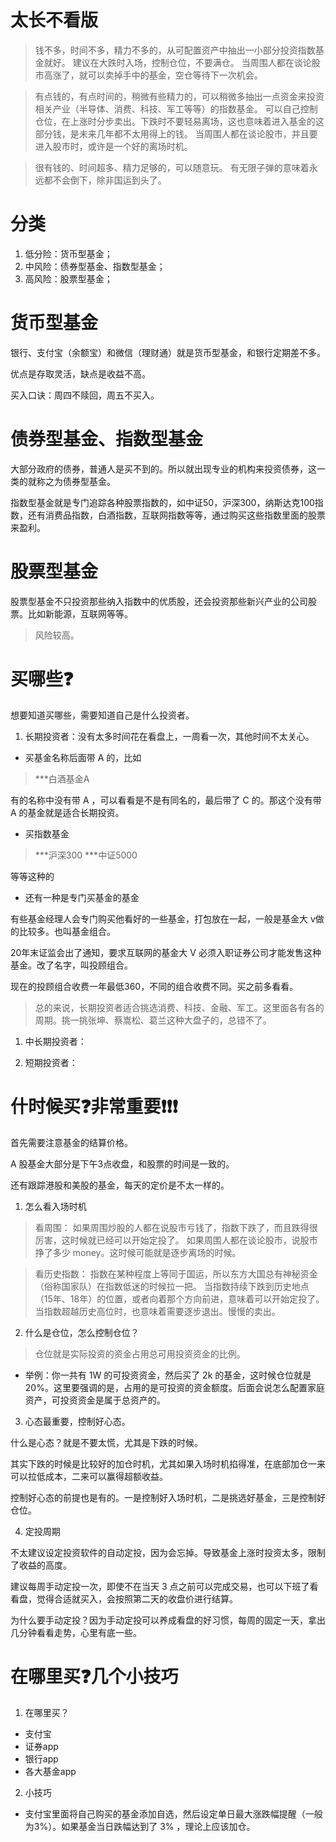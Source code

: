 <!--
 * @Author: WilliamQin
 * @Date: 2022-03-21 21:54:44
 * @LastEditors: WilliamQin
 * @LastEditTime: 2022-04-04 23:24:02
 * @Description: 基金
 * @FilePath: \financialManagement\基金-Fund.md
 * Saying：AMD yes!
-->

# 太长不看版
> 钱不多，时间不多，精力不多的，从可配置资产中抽出一小部分投资指数基金就好。
> 建议在大跌时入场，控制仓位，不要满仓。
> 当周围人都在谈论股市高涨了，就可以卖掉手中的基金，空仓等待下一次机会。


> 有点钱的，有点时间的，稍微有些精力的，可以稍微多抽出一点资金来投资相关产业（半导体、消费、科技、军工等等）的指数基金。
> 可以自己控制仓位，在上涨时分步卖出。下跌时不要轻易离场，这也意味着进入基金的这部分钱，是未来几年都不太用得上的钱。
> 当周围人都在谈论股市，并且要进入股市时，或许是一个好的离场时机。


> 很有钱的、时间超多、精力足够的，可以随意玩。
> 有无限子弹的意味着永远都不会倒下，除非国运到头了。


# 分类
1. 低分险：货币型基金；
2. 中风险：债券型基金、指数型基金；
3. 高风险：股票型基金；

# 货币型基金
银行、支付宝（余额宝）和微信（理财通）就是货币型基金，和银行定期差不多。

优点是存取灵活，缺点是收益不高。

买入口诀：周四不赎回，周五不买入。


# 债券型基金、指数型基金
大部分政府的债券，普通人是买不到的。所以就出现专业的机构来投资债券，这一类的就称之为债券型基金。

指数型基金就是专门追踪各种股票指数的，如中证50，沪深300，纳斯达克100指数，还有消费品指数，白酒指数，互联网指数等等，通过购买这些指数里面的股票来盈利。

# 股票型基金
股票型基金不只投资那些纳入指数中的优质股，还会投资那些新兴产业的公司股票。比如新能源，互联网等等。

> 风险较高。

# 买哪些❓
想要知道买哪些，需要知道自己是什么投资者。

1. 长期投资者：没有太多时间花在看盘上，一周看一次，其他时间不太关心。
- 买基金名称后面带 A 的，比如

> ***白酒基金A

有的名称中没有带 A ，可以看看是不是有同名的，最后带了 C 的。那这个没有带 A 的基金就是适合长期投资。

- 买指数基金

> ***沪深300
> ***中证5000 

等等这种的

   - 还有一种是专门买基金的基金

有些基金经理人会专门购买他看好的一些基金，打包放在一起，一般是基金大
v做的比较多。也叫基金组合。

20年末证监会出了通知，要求互联网的基金大 V 必须入职证券公司才能发售这种基金。改了名字，叫投顾组合。

现在的投顾组合收费一年最低360，不同的组合收费不同。买之前多看看。
<br />

> 总的来说，长期投资者适合挑选消费、科技、金融、军工。这里面各有各的周期。挑一挑张坤、蔡嵩松、葛兰这种大盘子的，总错不了。


1. 中长期投资者：


2. 短期投资者：


# 什时候买❓非常重要❗❗❗
首先需要注意基金的结算价格。

A 股基金大部分是下午3点收盘，和股票的时间是一致的。

还有跟踪港股和美股的基金，每天的定价是不太一样的。


1. 怎么看入场时机

> 看周围：
> 如果周围炒股的人都在说股市亏钱了，指数下跌了，而且跌得很厉害，这时候就已经可以开始定投了。
> 如果周围人都在谈论股市，说股市挣了多少 money。这时候可能就是逐步离场的时候。


> 看历史指数：
> 指数在某种程度上等同于国运，所以东方大国总有神秘资金（俗称国家队）在指数低迷的时候拉一把。
> 当指数持续下跌到历史地点（15年、18年）的位置，或者向着那个方向前进，意味着可以开始定投了。
> 当指数超越历史高位时，也意味着需要逐步退出。慢慢的卖出。

2. 什么是仓位，怎么控制仓位？

> 仓位就是实际投资的资金占用总可用投资资金的比例。
- 举例：你一共有 1W 的可投资资金，然后买了 2k 的基金，这时候仓位就是 20%。这里要强调的是，占用的是可投资的资金额度。后面会说怎么配置家庭资产，可投资资金是属于总资产的。

3. 心态最重要，控制好心态。

什么是心态？就是不要太慌，尤其是下跌的时候。


其实下跌的时候是比较好的加仓时机，尤其如果入场时机掐得准，在底部加仓一来可以拉低成本，二来可以赢得超额收益。

控制好心态的前提也是有的。一是控制好入场时机，二是挑选好基金，三是控制好仓位。

4. 定投周期

不太建议设定投资软件的自动定投，因为会忘掉。导致基金上涨时投资太多，限制了收益的高度。

建议每周手动定投一次，即使不在当天 3 点之前可以完成交易，也可以下班了看看盘，觉得合适就买入，会按照第二天的收盘价进行结算。

为什么要手动定投？因为手动定投可以养成看盘的好习惯，每周的固定一天，拿出几分钟看看走势，心里有底一些。


# 在哪里买❓几个小技巧
1. 在哪里买？
- 支付宝
- 证券app
- 银行app
- 各大基金app

2. 小技巧

- 支付宝里面将自己购买的基金添加自选，然后设定单日最大涨跌幅提醒（一般为3%）。如果基金当日跌幅达到了 3% ，理论上应该加仓。

